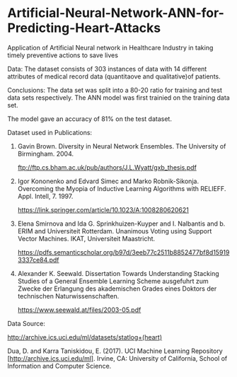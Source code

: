 # Artificial-Neural-Network-ANN-for-Predicting-Heart-Attacks
Application of Artificial Neural network in Healthcare Industry in taking timely preventive actions to save lives

Data: The dataset consists of 303 instances of data with 14 different attributes of medical record data (quantitaove and qualitative)of patients.

Conclusions: The data set was split into a 80-20 ratio for training and test data sets respectively. The ANN model was first trainied on the training data set. 

The model gave an accuracy of 81%  on the test dataset.

Dataset used in Publications:

1. Gavin Brown. Diversity in Neural Network Ensembles. The University of Birmingham. 2004. 

    ftp://ftp.cs.bham.ac.uk/pub/authors/J.L.Wyatt/gxb_thesis.pdf

2. Igor Kononenko and Edvard Simec and Marko Robnik-Sikonja. Overcoming the Myopia of Inductive Learning Algorithms with RELIEFF. Appl. Intell, 7. 1997. 

    https://link.springer.com/article/10.1023/A:1008280620621

3. Elena Smirnova and Ida G. Sprinkhuizen-Kuyper and I. Nalbantis and b. ERIM and Universiteit Rotterdam. Unanimous Voting using Support Vector Machines. IKAT, Universiteit Maastricht.

    https://pdfs.semanticscholar.org/b97d/3eeb77c2511b8852477bf8d159193337ce84.pdf

4. Alexander K. Seewald. Dissertation Towards Understanding Stacking Studies of a General Ensemble Learning Scheme ausgefuhrt zum Zwecke der Erlangung des akademischen Grades eines Doktors der technischen Naturwissenschaften.

    https://www.seewald.at/files/2003-05.pdf


Data Source:

http://archive.ics.uci.edu/ml/datasets/statlog+(heart)

Dua, D. and Karra Taniskidou, E. (2017). UCI Machine Learning Repository [http://archive.ics.uci.edu/ml]. Irvine, CA: University of California, School of Information and Computer Science.
